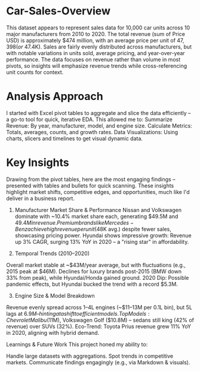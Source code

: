 # Car-Sales-Overview
This dataset appears to represent sales data for 10,000 car units across 10 major manufacturers from 2010 to 2020. The total revenue (sum of Price USD) is approximately $474 million, with an average price per unit of $47,398 (or ~$47.4K). Sales are fairly evenly distributed across manufacturers, but with notable variations in units sold, average pricing, and year-over-year performance. The data focuses on revenue rather than volume in most pivots, so insights will emphasize revenue trends while cross-referencing unit counts for context.

# Analysis Approach
I started with Excel pivot tables to aggregate and slice the data efficiently – a go-to tool for quick, iterative EDA. This allowed me to:
Summarize Revenue: By year, manufacturer, model, and engine size.
Calculate Metrics: Totals, averages, counts, and growth rates.
Data Visualizations: Using charts, slicers and timelines to get visual dynamic data.

# Key Insights
Drawing from the pivot tables, here are the most engaging findings – presented with tables and bullets for quick scanning. These insights highlight market shifts, competitive edges, and opportunities, much like I'd deliver in a business report.

1. Manufacturer Market Share & Performance
Nissan and Volkswagen dominate with ~10.4% market share each, generating $49.5M and $49.4M in revenue.
Premium brands like Mercedes-Benz achieve high revenue per unit ($48K avg.) despite fewer sales, showcasing pricing power.
Hyundai shows impressive growth: Revenue up 3% CAGR, surging 13% YoY in 2020 – a "rising star" in affordability.

2. Temporal Trends (2010–2020)

Overall market stable at ~$43M/year average, but with fluctuations (e.g., 2015 peak at $46M).
Declines for luxury brands post-2015 (BMW down 33% from peak), while Hyundai/Honda gained ground.
2020 Dip: Possible pandemic effects, but Hyundai bucked the trend with a record $5.3M.

3. Engine Size & Model Breakdown

Revenue evenly spread across 1–4L engines (~$11–13M per 0.1L bin), but 5L lags at $6.9M – hinting at a shift to efficient models.
Top Models: Chevrolet Malibu ($11M), Volkswagen Golf ($10.8M) – sedans still king (42% of revenue) over SUVs (32%).
Eco-Trend: Toyota Prius revenue grew 11% YoY in 2020, aligning with hybrid demand.

Learnings & Future Work
This project honed my ability to:

Handle large datasets with aggregations.
Spot trends in competitive markets.
Communicate findings engagingly (e.g., via Markdown & visuals).
